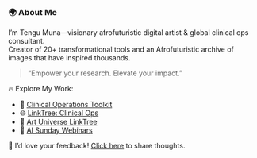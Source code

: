 ### 🌍 About Me  
I’m Tengu Muna—visionary afrofuturistic digital artist & global clinical ops consultant.  
Creator of 20+ transformational tools and an Afrofuturistic archive of images that have inspired thousands.

> “Empower your research. Elevate your impact.”

🔥 Explore My Work:
- 🧠 [Clinical Operations Toolkit](https://achaibo.github.io/tengu-codeflow-portal/clinical-ops-100x-master-portal.html)
- 🌐 [LinkTree: Clinical Ops](https://linktr.ee/achaibo)
- 🎨 [Art Universe LinkTree](https://linktr.ee/AchaiboAIFusion)
- 📡 [AI Sunday Webinars](https://us06web.zoom.us/meeting/register/te8S_gONRUWBFEM_X1nhPQ#/registration)

💬 I’d love your feedback! [Click here](https://forms.gle/5k6M9xGKHy53veur6) to share thoughts.
